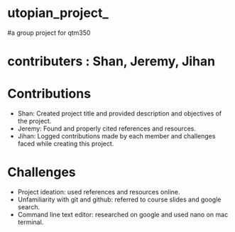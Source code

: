 # utopian_project_
#a group project for qtm350
# contributers : Shan, Jeremy, Jihan

# Contributions
- Shan: Created project title and provided description and objectives of the project.
- Jeremy: Found and properly cited references and resources.
- Jihan: Logged contributions made by each member and challenges faced while creating this project.

# Challenges
- Project ideation: used references and resources online.
- Unfamiliarity with git and github: referred to course slides and google search.
- Command line text editor: researched on google and used nano on mac terminal.
